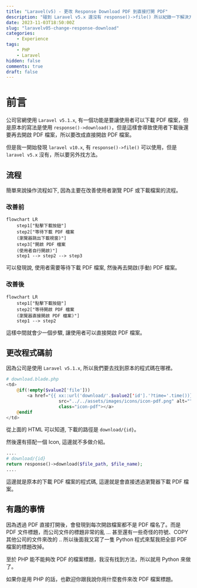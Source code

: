 ```yaml
---
title: "Laravel(v5) - 更改 Response Download PDF 到直接打開 PDF"
description: "碰到 Laravel v5.x 還沒有 response()->file() 所以紀錄一下解決方式"
date: 2023-11-03T18:50:00Z
slug: "laravelv05-change-response-download"
categories:
    - Experience
tags:
    - PHP
    - Laravel
hidden: false
comments: true
draft: false
---
```


# 前言

公司官網使用 `Laravel v5.1.x`, 有一個功能是要讓使用者可以下載 PDF 檔案，但是原本的寫法是使用 `response()->download()`，但是這樣會導致使用者下載後還要再去開啟 PDF 檔案，所以要改成直接開啟 PDF 檔案。

但是我一開始發現 `laravel v10.x`, 有 `response()->file()` 可以使用，但是 `laravel v5.x` 沒有，所以要另外找方法。

## 流程

簡單來說操作流程如下, 因為主要在改善使用者瀏覽 PDF 或下載檔案的流程。

### 改善前

```mermaid
flowchart LR
    step1["點擊下載按鈕"]
    step2["等待下載 PDF 檔案
    (瀏覽器跳出下載視窗)"]
    step3["開啟 PDF 檔案
    (使用者自行開啟)"]
    step1 --> step2 --> step3
```

可以發現說, 使用者需要等待下載 PDF 檔案, 然後再去開啟(手動) PDF 檔案。

### 改善後

```mermaid
flowchart LR
    step1["點擊下載按鈕"]
    step2["等待開啟 PDF 檔案
    (瀏覽器直接開啟 PDF 檔案)"]
    step1 --> step2
```

這樣中間就會少一個步驟, 讓使用者可以直接開啟 PDF 檔案。

## 更改程式碼前

因為公司是使用 `Laravel v5.1.x`, 所以我們要去找到原本的程式碼在哪裡。

```php
# download.blade.php
<td>
    @if(!empty($value2['file']))
        <a href="{{ xx::url('download/'.$value2['id'].'?time='.time())}}"><img
                    src="../../assets/images/icons/icon-pdf.png" alt=""
                    class="icon-pdf"></a>
    @endif
</td>
```

從上面的 HTML 可以知道, 下載的路徑是 `download/{id}`。

然後還有搭配一個 Icon, 這邊就不多做介紹。

```php
....
# download/{id}
return response()->download($file_path, $file_name);
....
```

這邊就是原本的下載 PDF 檔案的程式碼, 這邊就是會直接透過瀏覽器下載 PDF 檔案。

## 有趣的事情

因為透過 PDF 直接打開後，會發現到每次開啟檔案都不是 PDF 檔名了。而是 PDF 文件標題，而公司文件的標題非常的亂 ... 甚至還有一些奇怪的符號、COPY 其他公司的文件來改的 .. 所以後面我又寫了一隻 Python 程式來幫我把全部 PDF 檔案的標題改掉。

至於 PHP 能不能夠改 PDF 的檔案標題，我沒有找到方法，所以就用 Python 來做了。

如果你是用 PHP 的話，也歡迎你跟我說你用什麼套件來改 PDF 檔案標題。
